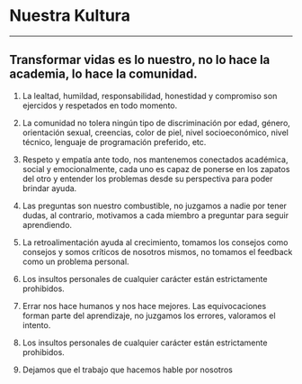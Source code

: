 # Nuestra Kultura
---
## Transformar vidas es lo nuestro, no lo hace la academia, lo hace la comunidad.

1. La lealtad, humildad, responsabilidad, honestidad y compromiso son ejercidos y respetados en todo momento.

2. La comunidad no tolera ningún tipo de discriminación por edad, género, orientación sexual, creencias, color de piel, nivel socioeconómico, nivel técnico, lenguaje de programación preferido, etc.

3. Respeto y empatía ante todo, nos mantenemos conectados académica, social y emocionalmente, cada uno es capaz de ponerse en los zapatos del otro y entender los problemas desde su perspectiva para poder brindar ayuda.

4. Las preguntas son nuestro combustible, no juzgamos a nadie por tener dudas, al contrario, motivamos a cada miembro a preguntar para seguir aprendiendo.

5. La retroalimentación ayuda al crecimiento, tomamos los consejos como consejos y somos críticos de nosotros mismos, no tomamos el feedback como un problema personal.

6. Los insultos personales de cualquier carácter están estrictamente prohibidos. 

7. Errar nos hace humanos y nos hace mejores. Las equivocaciones forman parte del aprendizaje, no juzgamos los errores, valoramos el intento.

8. Los insultos personales de cualquier carácter están estrictamente prohibidos.

9. Dejamos que el trabajo que hacemos hable por nosotros
